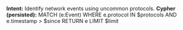 **Intent:** Identify network events using uncommon protocols.
**Cypher (persisted):** MATCH (e:Event) WHERE e.protocol IN $protocols AND e.timestamp > $since RETURN e LIMIT $limit
